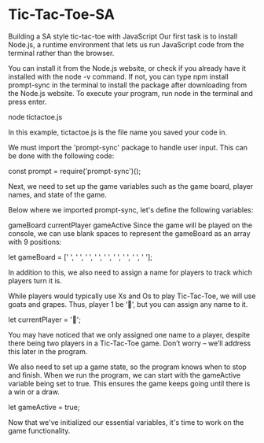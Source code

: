 # Tic-Tac-Toe-SA
Building a SA style tic-tac-toe with JavaScript 
Our first task is to install Node.js, a runtime environment that lets us run JavaScript code from the terminal rather than the browser.

You can install it from the Node.js website, or check if you already have it installed with the node -v command. If not, you can type npm install prompt-sync in the terminal to install the package after downloading from the Node.js website. To execute your program, run node <filename> in the terminal and press enter.

node tictactoe.js

In this example, tictactoe.js is the file name you saved your code in.

We must import the 'prompt-sync' package to handle user input. This can be done with the following code:

const prompt = require('prompt-sync')();

Next, we need to set up the game variables such as the game board, player names, and state of the game.

Below where we imported prompt-sync, let's define the following variables:

gameBoard
currentPlayer
gameActive
Since the game will be played on the console, we can use blank spaces to represent the gameBoard as an array with 9 positions:

let gameBoard = [' ', ' ', ' ', ' ', ' ', ' ', ' ', ' ', ' '];

In addition to this, we also need to assign a name for players to track which players turn it is.

While players would typically use Xs and Os to play Tic-Tac-Toe, we will use goats and grapes. Thus, player 1 be ‘🐐’, but you can assign any name to it.

let currentPlayer = '🐐';

You may have noticed that we only assigned one name to a player, despite there being two players in a Tic-Tac-Toe game. Don’t worry – we’ll address this later in the program.

We also need to set up a game state, so the program knows when to stop and finish. When we run the program, we can start with the gameActive variable being set to true. This ensures the game keeps going until there is a win or a draw.

let gameActive = true;

Now that we've initialized our essential variables, it's time to work on the game functionality.
